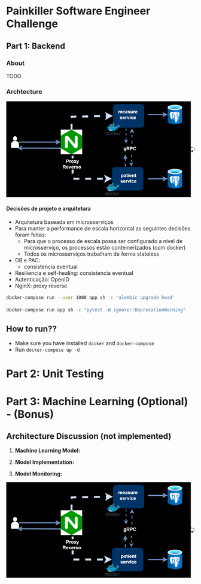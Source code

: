 # Painkiller Software Engineer Challenge

## Part 1: Backend
### About
TODO
### Archtecture 
![alt text](./doc/Diagrama%20sem%20nome.drawio.png?raw=true)
#### Decisões de projeto e arquitetura
* Arquitetura baseada em microsserviços
* Para manter a performance de escala horizontal as seguintes decisões foram feitas:
  * Para que o processo de escala possa ser configurado a nível de microsserviço, os processos estão conteinerizados (com docker)
  * Todos os microsserviços trabalham de forma stateless
* DB e PAC:
  * consistencia eventual
* Resiliencia e self-healing:
consistencia eventual
* Autenticação: OpenID
* NginX: proxy reverse

```bash
docker-compose run --user 1000 app sh -c 'alembic upgrade head'

docker-compose run app sh -c "pytest -W ignore::DeprecationWarning"

```

## How to run??
 - Make sure you have installed `docker` and `docker-compose`
 - Run `docker-compose up -d`
 <!-- - Head over to http://localhost:8080/api/v1/movies/docs for movie service docs 
   and http://localhost:8080/api/v1/casts/docs for cast service docs -->
# Part 2: Unit Testing

<!-- This test is designed to assess the technical skills of the candidate for the Senior Software Engineer role in areas such as backend development, DevOps, and Machine Learning. -->



<!-- For this test, we would like you to create a system that could be used in a hospital to monitor patient conditions. We have provided a sample CSV file (`patients.csv`) containing patient data that you can use to test your application. -->



<!-- 1. **API:** Develop a REST API using FastAPI with the following endpoints: 
### Part 1: Backend
    - `POST /api/v1/patient`: Should receive a new patient's data (name, age, medical conditions, etc.) in JSON format, store it in a database, and return the patient object with an assigned ID.
    - `GET /api/v1/patient/<patient_id>`: Should return the data of the patient corresponding to the `patient_id`.
    - `POST /api/v1/patient/<patient_id>/measurements`: Should receive and store health measurements (e.g., temperature, blood pressure) for the patient corresponding to the `patient_id`.

2. **Microservices:** Divide the application into at least two microservices: one for managing patients and another for managing measurements.

3. **Database:** Implement CRUD operations in a database of your choice to manage the data of the patients and their measurements.

### Part 2: Unit Testing

1. **Unit Testing:** Write unit tests for your application to validate its functionality and robustness.



## Evaluation

You will be evaluated on:

- Code quality: Easy to understand, clean, and well-structured.
- Adherence to requirements: All requirements must be met.
- Documentation: Clear documentation of how to install, configure, and run the application.
- Testing: The application should have adequate test coverage, including unit tests.
- Solution architecture: How the different parts of the application work together.

## Delivery

Deliver on Gupy.

Please include in the repository:

- All source code.
- A README.md file with detailed instructions on how to install, configure, and run the application.
- Any other documentation you find necessary.

Good luck!

---

# Sample CSV File

The `patients.csv` file contains patient data that can be used to test your application. It has the following format:

```
patient_id,first_name,last_name,age,condition
1,John,Doe,55,Healthy
2,Jane,Smith,30,Healthy
3,James,Brown,50,High blood pressure
...
```

Each line represents a patient, with the following fields:

- `patient_id`: Patient ID (unique)
- `first_name`: Patient's first name
- `last_name`: Patient's last name
- `age`: Patient's age
- `condition`: Patient's health condition -->



# Part 3: Machine Learning (Optional) - (Bonus)

## Architecture Discussion (not implemented)

1. **Machine Learning Model:** <!-- -Implement a simple Machine Learning model in the application that utilizes the measurement data to predict whether a patient has a high risk of some health problem (for example, based on fluctuations in blood pressure). Use OpenAI's API and its models for this task.-->

2. **Model Implementation:**  <!-- -Demonstrate how you would implement and maintain this model in a production environment.-->

3. **Model Monitoring:** <!-- - Show how you would monitor and optimize this Machine Learning model to ensure its performance and scalability.-->

![alt text](./doc/Diagrama%20sem%20nome.drawio.png?raw=true)